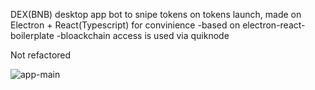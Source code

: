 DEX(BNB) desktop app bot to snipe tokens on tokens launch, made on Electron + React(Typescript) for convinience 
-based on electron-react-boilerplate
-bloackchain access is used via quiknode

Not refactored

![app-main](https://github.com/user-attachments/assets/124edd6b-bc15-424e-9edf-96e329e89a42)
